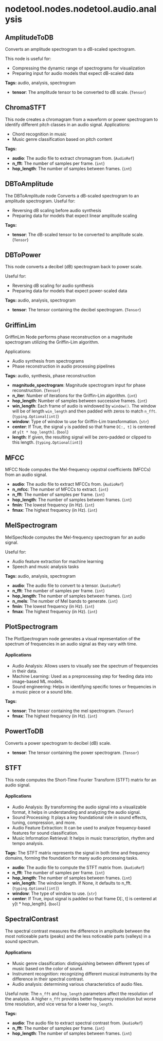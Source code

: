# nodetool.nodes.nodetool.audio.analysis

## AmplitudeToDB

Converts an amplitude spectrogram to a dB-scaled spectrogram.

This node is useful for:
- Compressing the dynamic range of spectrograms for visualization
- Preparing input for audio models that expect dB-scaled data

**Tags:** audio, analysis, spectrogram

- **tensor**: The amplitude tensor to be converted to dB scale. (`Tensor`)

## ChromaSTFT

This node creates a chromagram from a waveform or power spectrogram to identify different pitch classes in an audio signal.
Applications:
- Chord recognition in music
- Music genre classification based on pitch content

**Tags:** 

- **audio**: The audio file to extract chromagram from. (`AudioRef`)
- **n_fft**: The number of samples per frame. (`int`)
- **hop_length**: The number of samples between frames. (`int`)

## DBToAmplitude

The DBToAmplitude node Converts a dB-scaled spectrogram to an amplitude spectrogram.
Useful for:
- Reversing dB scaling before audio synthesis
- Preparing data for models that expect linear amplitude scaling

**Tags:** 

- **tensor**: The dB-scaled tensor to be converted to amplitude scale. (`Tensor`)

## DBToPower

This node converts a decibel (dB) spectrogram back to power scale.

Useful for:
- Reversing dB scaling for audio synthesis
- Preparing data for models that expect power-scaled data

**Tags:** audio, analysis, spectrogram

- **tensor**: The tensor containing the decibel spectrogram. (`Tensor`)

## GriffinLim

GriffinLim Node performs phase reconstruction on a magnitude spectrogram utilizing the Griffin-Lim algorithm.

Applications:
- Audio synthesis from spectrograms
- Phase reconstruction in audio processing pipelines

**Tags:** audio, synthesis, phase reconstruction

- **magnitude_spectrogram**: Magnitude spectrogram input for phase reconstruction. (`Tensor`)
- **n_iter**: Number of iterations for the Griffin-Lim algorithm. (`int`)
- **hop_length**: Number of samples between successive frames. (`int`)
- **win_length**: Each frame of audio is windowed by `window()`. The window will be of length `win_length` and then padded with zeros to match `n_fft`. (`typing.Optional[int]`)
- **window**: Type of window to use for Griffin-Lim transformation. (`str`)
- **center**: If True, the signal `y` is padded so that frame `D[:, t]` is centered at `y[t * hop_length]`. (`bool`)
- **length**: If given, the resulting signal will be zero-padded or clipped to this length. (`typing.Optional[int]`)

## MFCC

MFCC Node computes the Mel-frequency cepstral coefficients (MFCCs) from an audio signal.

- **audio**: The audio file to extract MFCCs from. (`AudioRef`)
- **n_mfcc**: The number of MFCCs to extract. (`int`)
- **n_fft**: The number of samples per frame. (`int`)
- **hop_length**: The number of samples between frames. (`int`)
- **fmin**: The lowest frequency (in Hz). (`int`)
- **fmax**: The highest frequency (in Hz). (`int`)

## MelSpectrogram

MelSpecNode computes the Mel-frequency spectrogram for an audio signal.

Useful for:
- Audio feature extraction for machine learning
- Speech and music analysis tasks

**Tags:** audio, analysis, spectrogram

- **audio**: The audio file to convert to a tensor. (`AudioRef`)
- **n_fft**: The number of samples per frame. (`int`)
- **hop_length**: The number of samples between frames. (`int`)
- **n_mels**: The number of Mel bands to generate. (`int`)
- **fmin**: The lowest frequency (in Hz). (`int`)
- **fmax**: The highest frequency (in Hz). (`int`)

## PlotSpectrogram

The PlotSpectrogram node generates a visual representation of the spectrum of frequencies in an audio signal as they vary with time.
#### Applications
- Audio Analysis: Allows users to visually see the spectrum of frequencies in their data.
- Machine Learning: Used as a preprocessing step for feeding data into image-based ML models.
- Sound engineering: Helps in identifying specific tones or frequencies in a music piece or a sound bite.

**Tags:** 

- **tensor**: The tensor containing the mel spectrogram. (`Tensor`)
- **fmax**: The highest frequency (in Hz). (`int`)

## PowertToDB

Converts a power spectrogram to decibel (dB) scale.

- **tensor**: The tensor containing the power spectrogram. (`Tensor`)

## STFT

This node computes the Short-Time Fourier Transform (STFT) matrix for an audio signal.

#### Applications
- Audio Analysis: By transforming the audio signal into a visualizable format, it helps in understanding and analyzing the audio signal.
- Sound Processing: It plays a key foundational role in sound effects, tuning, compression, and more.
- Audio Feature Extraction: It can be used to analyze frequency-based features for sound classification.
- Music Information Retrieval: It helps in music transcription, rhythm and tempo analysis.

**Tags:** The STFT matrix represents the signal in both time and frequency domains, forming the foundation for many audio processing tasks.

- **audio**: The audio file to compute the STFT matrix from. (`AudioRef`)
- **n_fft**: The number of samples per frame. (`int`)
- **hop_length**: The number of samples between frames. (`int`)
- **win_length**: The window length. If None, it defaults to n_fft. (`typing.Optional[int]`)
- **window**: The type of window to use. (`str`)
- **center**: If True, input signal is padded so that frame D[:, t] is centered at y[t * hop_length]. (`bool`)

## SpectralContrast

The spectral contrast measures the difference in amplitude between the most noticeable parts (peaks) and the less noticeable parts (valleys) in a sound spectrum.
#### Applications
- Music genre classification: distinguishing between different types of music based on the color of sound.
- Instrument recognition: recognizing different musical instruments by the difference in their spectral contrast.
- Audio analysis: determining various characteristics of audio files.

Useful note: The `n_fft` and `hop_length` parameters affect the resolution of the analysis. A higher `n_fft` provides better frequency resolution but worse time resolution, and vice versa for a lower `hop_length`.

**Tags:** 

- **audio**: The audio file to extract spectral contrast from. (`AudioRef`)
- **n_fft**: The number of samples per frame. (`int`)
- **hop_length**: The number of samples between frames. (`int`)

